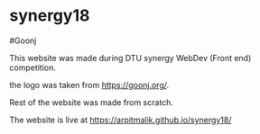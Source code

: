 # synergy18

#Goonj

This website was made during DTU synergy WebDev (Front end) competition.

the logo was taken from https://goonj.org/. 

Rest of the website was made from scratch.

The website is live at https://arpitmalik.github.io/synergy18/
